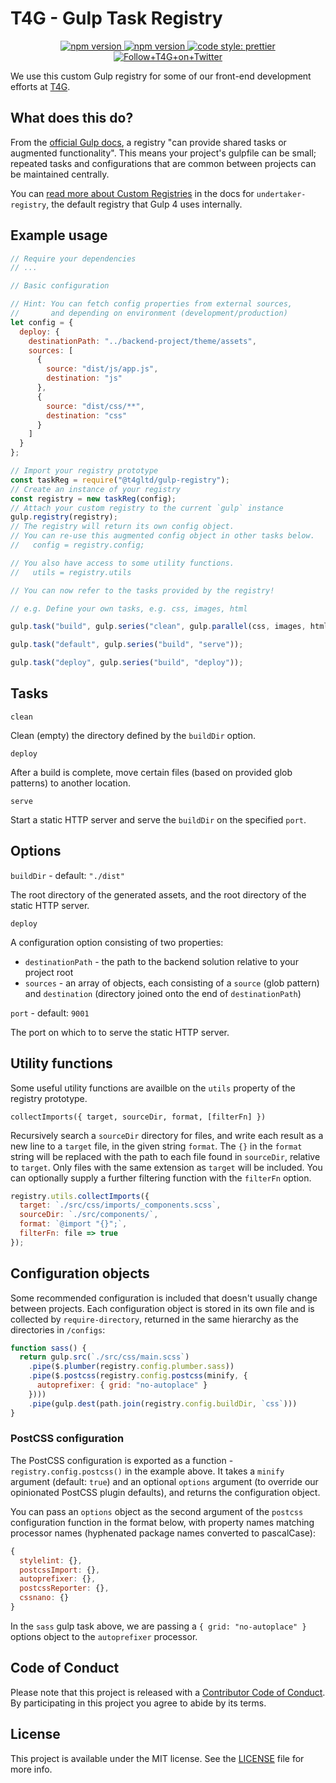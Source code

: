 # T4G - Gulp Task Registry

<p align="center">
  <a href="https://www.npmjs.com/package/@t4gltd/gulp-registry">
    <img alt="npm version" src="https://img.shields.io/npm/v/@t4gltd/gulp-registry.svg?style=flat-square">
  </a>
  <a href="https://david-dm.org/t4gltd/gulp-registry">
    <img alt="npm version" src="https://img.shields.io/david/dev/t4gltd/gulp-registry.svg?style=flat-square">
  </a>
  <a href="https://github.com/prettier/prettier">
    <img alt="code style: prettier" src="https://img.shields.io/badge/code_style-prettier-ff69b4.svg?style=flat-square">
  </a>
  <a href="https://twitter.com/T4G">
    <img alt="Follow+T4G+on+Twitter" src="https://img.shields.io/twitter/follow/t4g.svg?label=follow+T4G&style=flat-square">
  </a>
</p>

We use this custom Gulp registry for some of our front-end development efforts at [T4G](https://www.t4g.com).

## What does this do?

From the [official Gulp docs](https://github.com/gulpjs/gulp/blob/master/docs/api/registry.md), a registry "can provide shared tasks or augmented functionality". This means your project's gulpfile can be small; repeated tasks and configurations that are common between projects can be maintained centrally.

You can [read more about Custom Registries](https://github.com/gulpjs/undertaker-registry#custom-registries) in the docs for `undertaker-registry`, the default registry that Gulp 4 uses internally.

## Example usage

```js
// Require your dependencies
// ...

// Basic configuration

// Hint: You can fetch config properties from external sources,
//       and depending on environment (development/production)
let config = {
  deploy: {
    destinationPath: "../backend-project/theme/assets",
    sources: [
      {
        source: "dist/js/app.js",
        destination: "js"
      },
      {
        source: "dist/css/**",
        destination: "css"
      }
    ]
  }
};

// Import your registry prototype
const taskReg = require("@t4gltd/gulp-registry");
// Create an instance of your registry
const registry = new taskReg(config);
// Attach your custom registry to the current `gulp` instance
gulp.registry(registry);
// The registry will return its own config object.
// You can re-use this augmented config object in other tasks below.
//   config = registry.config;

// You also have access to some utility functions.
//   utils = registry.utils

// You can now refer to the tasks provided by the registry!

// e.g. Define your own tasks, e.g. css, images, html

gulp.task("build", gulp.series("clean", gulp.parallel(css, images, html)));

gulp.task("default", gulp.series("build", "serve"));

gulp.task("deploy", gulp.series("build", "deploy"));
```

## Tasks

`clean`

Clean (empty) the directory defined by the `buildDir` option.

`deploy`

After a build is complete, move certain files (based on provided glob patterns) to another location.

`serve`

Start a static HTTP server and serve the `buildDir` on the specified `port`.

## Options

`buildDir` - default:  `"./dist"`

The root directory of the generated assets, and the root directory of the static HTTP server.

`deploy`

A configuration option consisting of two properties:

- `destinationPath` - the path to the backend solution relative to your project root
- `sources` - an array of objects, each consisting of a `source` (glob pattern) and `destination` (directory joined onto the end of `destinationPath`)

`port` - default: `9001`

The port on which to to serve the static HTTP server.

## Utility functions

Some useful utility functions are availble on the `utils` property of the registry prototype.

`collectImports({ target, sourceDir, format, [filterFn] })`

Recursively search a `sourceDir` directory for files, and write each result as a new line to a `target` file, in the given string `format`. The `{}` in the `format` string will be replaced with the path to each file found in `sourceDir`, relative to `target`. Only files with the same extension as `target` will be included. You can optionally supply a further filtering function with the `filterFn` option.

```js
registry.utils.collectImports({
  target: `./src/css/imports/_components.scss`,
  sourceDir: `./src/components/`,
  format: `@import "{}";`,
  filterFn: file => true
});
```

## Configuration objects

Some recommended configuration is included that doesn't usually change between projects. Each configuration object is stored in its own file and is collected by `require-directory`, returned in the same hierarchy as the directories in `/configs`:

```js
function sass() {
  return gulp.src(`./src/css/main.scss`)
    .pipe($.plumber(registry.config.plumber.sass))
    .pipe($.postcss(registry.config.postcss(minify, {
      autoprefixer: { grid: "no-autoplace" }
    })))
    .pipe(gulp.dest(path.join(registry.config.buildDir, `css`)))
}
```

### PostCSS configuration

The PostCSS configuration is exported as a function - `registry.config.postcss()` in the example above. It takes a `minify` argument (default: `true`) and an optional `options` argument (to override our opinionated PostCSS plugin defaults), and returns the configuration object.

You can pass an `options` object as the second argument of the `postcss` configuration function in the format below, with property names matching processor names (hyphenated package names converted to pascalCase):

```js
{
  stylelint: {},
  postcssImport: {},
  autoprefixer: {},
  postcssReporter: {},
  cssnano: {}
}
```

In the `sass` gulp task above, we are passing a `{ grid: "no-autoplace" }` options object to the `autoprefixer` processor.

## Code of Conduct

Please note that this project is released with a [Contributor Code of Conduct][cc]. By participating in this project you agree to abide by its terms.

[cc]: https://github.com/T4GLTD/gulp-registry/blob/master/CODE_OF_CONDUCT.md

## License

This project is available under the MIT license. See the [LICENSE] file for more info.

[license]: https://github.com/T4GLTD/gulp-registry/blob/master/LICENSE.md
